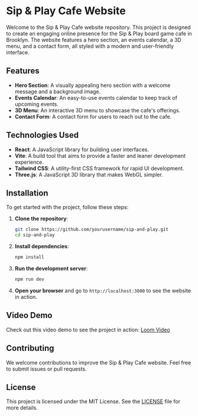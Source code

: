 # Sip & Play Cafe Website

Welcome to the Sip & Play Cafe website repository. This project is designed to create an engaging online presence for the Sip & Play board game cafe in Brooklyn. The website features a hero section, an events calendar, a 3D menu, and a contact form, all styled with a modern and user-friendly interface.

## Features

- **Hero Section**: A visually appealing hero section with a welcome message and a background image.
- **Events Calendar**: An easy-to-use events calendar to keep track of upcoming events.
- **3D Menu**: An interactive 3D menu to showcase the cafe's offerings.
- **Contact Form**: A contact form for users to reach out to the cafe.

## Technologies Used

- **React**: A JavaScript library for building user interfaces.
- **Vite**: A build tool that aims to provide a faster and leaner development experience.
- **Tailwind CSS**: A utility-first CSS framework for rapid UI development.
- **Three.js**: A JavaScript 3D library that makes WebGL simpler.

## Installation

To get started with the project, follow these steps:

1. **Clone the repository**:
    ```sh
    git clone https://github.com/yourusername/sip-and-play.git
    cd sip-and-play
    ```

2. **Install dependencies**:
    ```sh
    npm install
    ```

3. **Run the development server**:
    ```sh
    npm run dev
    ```

4. **Open your browser** and go to `http://localhost:3000` to see the website in action.

## Video Demo

Check out this video demo to see the project in action: [Loom Video](https://www.loom.com/share/5819258892fa4694b28264dfac87dd38?t=6&sid=512c94b3-530c-4237-99b6-a3a2d663a622)

## Contributing

We welcome contributions to improve the Sip & Play Cafe website. Feel free to submit issues or pull requests.

## License

This project is licensed under the MIT License. See the [LICENSE](LICENSE) file for more details.
